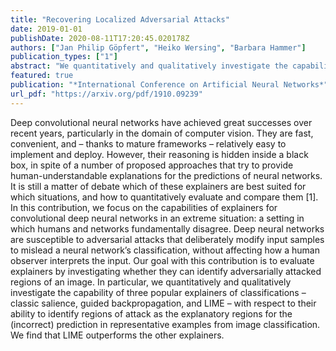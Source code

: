 ```yaml
---
title: "Recovering Localized Adversarial Attacks"
date: 2019-01-01
publishDate: 2020-08-11T17:20:45.020178Z
authors: ["Jan Philip Göpfert", "Heiko Wersing", "Barbara Hammer"]
publication_types: ["1"]
abstract: "We quantitatively and qualitatively investigate the capability of three popular explainers of classifications – classic salience, guided backpropagation, and LIME – with respect to their ability to identify regions of attack as the explanatory regions for the (incorrect) prediction in representative examples from image classification."
featured: true
publication: "*International Conference on Artificial Neural Networks*"
url_pdf: "https://arxiv.org/pdf/1910.09239"
---
```


Deep convolutional neural networks have achieved great successes over recent years, particularly in the domain of computer vision. They are fast, convenient, and – thanks to mature frameworks – relatively easy to implement and deploy. However, their reasoning is hidden inside a black box, in spite of a number of proposed approaches that try to provide human-understandable explanations for the predictions of neural networks. It is still a matter of debate which of these explainers are best suited for which situations, and how to quantitatively evaluate and compare them [1]. In this contribution, we focus on the capabilities of explainers for convolutional deep neural networks in an extreme situation: a setting in which humans and networks fundamentally disagree. Deep neural networks are susceptible to adversarial attacks that deliberately modify input samples to mislead a neural network’s classification, without affecting how a human observer interprets the input. Our goal with this contribution is to evaluate explainers by investigating whether they can identify adversarially attacked regions of an image. In particular, we quantitatively and qualitatively investigate the capability of three popular explainers of classifications – classic salience, guided backpropagation, and LIME – with respect to their ability to identify regions of attack as the explanatory regions for the (incorrect) prediction in representative examples from image classification. We find that LIME outperforms the other explainers.
